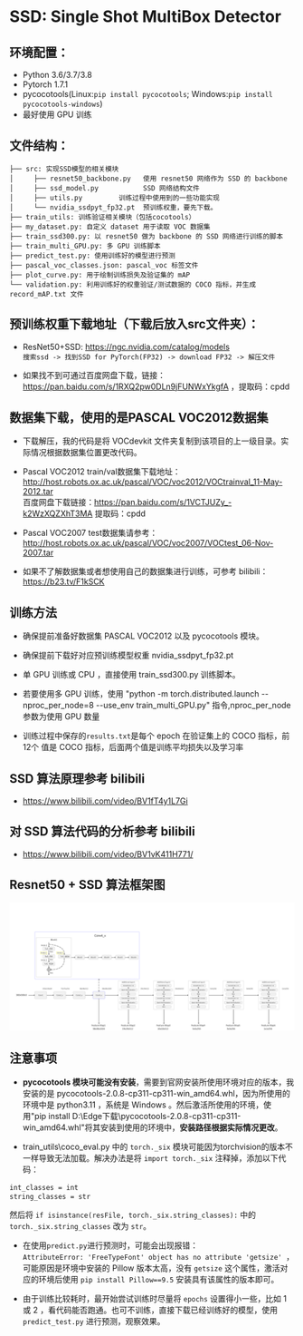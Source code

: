# SSD: Single Shot MultiBox Detector

## 环境配置：
* Python 3.6/3.7/3.8
* Pytorch 1.7.1
* pycocotools(Linux:```pip install pycocotools```; Windows:```pip install pycocotools-windows```)
* 最好使用 GPU 训练

## 文件结构：
```
├── src: 实现SSD模型的相关模块    
│     ├── resnet50_backbone.py   使用 resnet50 网络作为 SSD 的 backbone  
│     ├── ssd_model.py           SSD 网络结构文件 
│     ├── utils.py         训练过程中使用到的一些功能实现
│     └── nvidia_ssdpyt_fp32.pt  预训练权重，要先下载。 
├── train_utils: 训练验证相关模块（包括cocotools）  
├── my_dataset.py: 自定义 dataset 用于读取 VOC 数据集    
├── train_ssd300.py: 以 resnet50 做为 backbone 的 SSD 网络进行训练的脚本    
├── train_multi_GPU.py: 多 GPU 训练脚本    
├── predict_test.py: 使用训练好的模型进行预测    
├── pascal_voc_classes.json: pascal_voc 标签文件    
├── plot_curve.py: 用于绘制训练损失及验证集的 mAP
└── validation.py: 利用训练好的权重验证/测试数据的 COCO 指标，并生成 record_mAP.txt 文件
```

## 预训练权重下载地址（下载后放入src文件夹）：
* ResNet50+SSD: https://ngc.nvidia.com/catalog/models  
 `搜索ssd -> 找到SSD for PyTorch(FP32) -> download FP32 -> 解压文件`

* 如果找不到可通过百度网盘下载，链接：https://pan.baidu.com/s/1RXQ2pw0DLn9jFUNWxYkgfA ，提取码：cpdd 

## 数据集下载，使用的是PASCAL VOC2012数据集
- 下载解压，我的代码是将 VOCdevkit 文件夹复制到该项目的上一级目录。实际情况根据数据集位置更改代码。

* Pascal VOC2012 train/val数据集下载地址：http://host.robots.ox.ac.uk/pascal/VOC/voc2012/VOCtrainval_11-May-2012.tar  
百度网盘下载链接：https://pan.baidu.com/s/1VCTJUZy_-k2WzXQZXhT3MA 
提取码：cpdd

* Pascal VOC2007 test数据集请参考：http://host.robots.ox.ac.uk/pascal/VOC/voc2007/VOCtest_06-Nov-2007.tar

* 如果不了解数据集或者想使用自己的数据集进行训练，可参考 bilibili：https://b23.tv/F1kSCK

## 训练方法
* 确保提前准备好数据集 PASCAL VOC2012 以及 pycocotools 模块。

* 确保提前下载好对应预训练模型权重 nvidia_ssdpyt_fp32.pt

* 单 GPU 训练或 CPU ，直接使用 train_ssd300.py 训练脚本。

* 若要使用多 GPU 训练，使用 "python -m torch.distributed.launch --nproc_per_node=8 --use_env train_multi_GPU.py" 指令,nproc_per_node 参数为使用 GPU 数量

* 训练过程中保存的`results.txt`是每个 epoch 在验证集上的 COCO 指标，前 12个 值是 COCO 指标，后面两个值是训练平均损失以及学习率

## SSD 算法原理参考 bilibili
* https://www.bilibili.com/video/BV1fT4y1L7Gi

## 对 SSD 算法代码的分析参考 bilibili
* https://www.bilibili.com/video/BV1vK411H771/

## Resnet50 + SSD 算法框架图
![Resnet50 SSD](res50_ssd.png) 

## 注意事项
- **pycocotools 模块可能没有安装**，需要到官网安装所使用环境对应的版本，我安装的是 pycocotools-2.0.8-cp311-cp311-win_amd64.whl，因为所使用的环境中是 python3.11 ，系统是 Windows 。然后激活所使用的环境，使用"pip install D:\Edge下载\pycocotools-2.0.8-cp311-cp311-win_amd64.whl"将其安装到使用的环境中，**安装路径根据实际情况更改**。  

- train_utils\coco_eval.py 中的 `torch._six` 模块可能因为torchvision的版本不一样导致无法加载。解决办法是将 `import torch._six` 注释掉，添加以下代码：  
```  
int_classes = int
string_classes = str
```
然后将 `if isinstance(resFile, torch._six.string_classes):` 中的 `torch._six.string_classes` 改为 `str`。

- 在使用`predict.py`进行预测时，可能会出现报错：  
`AttributeError: 'FreeTypeFont' object has no attribute 'getsize' `，  
可能原因是环境中安装的 Pillow 版本太高，没有 `getsize` 这个属性，激活对应的环境后使用 `pip install Pillow==9.5` 安装具有该属性的版本即可。

- 由于训练比较耗时，最开始尝试训练时尽量将 `epochs` 设置得小一些，比如 1 或 2 ，看代码能否跑通。也可不训练，直接下载已经训练好的模型，使用 `predict_test.py` 进行预测，观察效果。